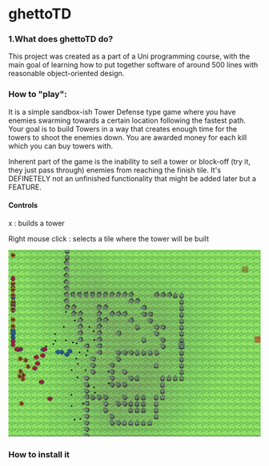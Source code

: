 # ghettoTD



### 1.What does ghettoTD do?
This project was created as a part of a Uni programming course, with the main goal of learning how to put together software of around 500 lines
with reasonable object-oriented design.

### How to "play":

It is a simple sandbox-ish Tower Defense type game where you have enemies swarming towards a certain location following the fastest path.
Your goal is to build Towers in a way that creates enough time for the towers to shoot the enemies down.
You are awarded money for each kill which you can buy towers with.

Inherent part of the game is the inability to sell a tower or block-off (try it, they just pass through) enemies from reaching the finish tile.
It's DEFINETELY not an unfinished functionality that might be added later but a FEATURE.




#### Controls

x                 : builds a tower


Right mouse click : selects a tile where the tower will be built



![alt text](https://github.com/TheRealJurkis/ghettoTD/blob/master/objTD/Assets/Examples/example1.PNG "example")



   

### How to install it

